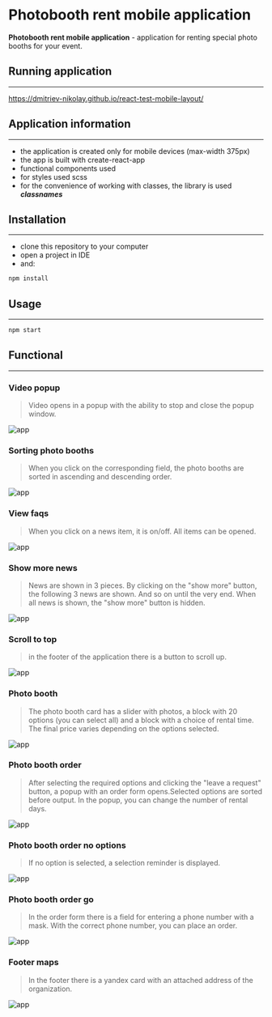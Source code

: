 # Photobooth rent mobile application

**Photobooth rent mobile application** - application for renting special photo booths for your event.

## Running application
___
https://dmitriev-nikolay.github.io/react-test-mobile-layout/

## Application information
___
+ the application is created only for mobile devices (max-width 375px)
+ the app is built with create-react-app
+ functional components used
+ for styles used scss
+ for the convenience of working with classes, the library is used ___**classnames**___

## Installation
___
+ clone this repository to your computer
+ open a project in IDE
+ and:

```javascript
npm install
```

## Usage
___
```javascript
npm start
```

## Functional
___
### Video popup

>Video opens in a popup with the ability to stop and close the popup window.

![app](./src/assets/screens/videoPopup.gif)

### Sorting photo booths

>When you click on the corresponding field, the photo booths are sorted in ascending and descending order.

![app](./src/assets/screens/sortingPhotobooths.gif)

### View faqs

>When you click on a news item, it is on/off. All items can be opened.

![app](./src/assets/screens/faqs.gif)

### Show more news

>News are shown in 3 pieces. By clicking on the "show more" button, the following 3 news are shown. And so on until the very end. When all news is shown, the "show more" button is hidden.

![app](./src/assets/screens/newsShowMore.gif)

### Scroll to top

>in the footer of the application there is a button to scroll up.

![app](./src/assets/screens/scrollToTop.gif)

### Photo booth

>The photo booth card has a slider with photos, a block with 20 options (you can select all) and a block with a choice of rental time. The final price varies depending on the options selected.

![app](./src/assets/screens/boothItem.gif)

### Photo booth order

>After selecting the required options and clicking the "leave a request" button, a popup with an order form opens.Selected options are sorted before output. In the popup, you can change the number of rental days.

![app](./src/assets/screens/boothItemOrder.gif)

### Photo booth order no options

>If no option is selected, a selection reminder is displayed.

![app](./src/assets/screens/boothItemOrderNoOptions.gif)

### Photo booth order go

>In the order form there is a field for entering a phone number with a mask. With the correct phone number, you can place an order.

![app](./src/assets/screens/boothItemOrderGo.gif)

### Footer maps

>In the footer there is a yandex card with an attached address of the organization.

![app](./src/assets/screens/footerMaps.gif)